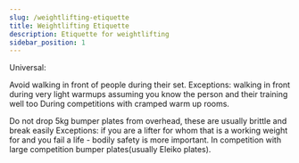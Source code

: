 ```yaml
---
slug: /weightlifting-etiquette
title: Weightlifting Etiquette
description: Etiquette for weightlifting
sidebar_position: 1
---
```


Universal:


Avoid walking in front of people during their set.
Exceptions: walking in front during very light warmups assuming you know the person and their training well too
During competitions with cramped warm up rooms.

Do not drop 5kg bumper plates from overhead, these are usually brittle and break easily
Exceptions: if you are a lifter for whom that is a working weight for and you fail a life - bodily safety is more important.
In competition with large competition bumper plates(usually Eleiko plates).

